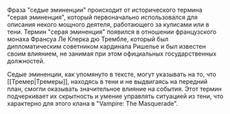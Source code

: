 Фраза "седые эминенции" происходит от исторического термина "серая эминенция", который первоначально использовался для описания некого мощного деятеля, работающего за кулисами или в тени. Термин "серая эминенция" появился в отношении французского монаха Франсуа Ле Клерка дю Трембле, который был дипломатическим советником кардинала Ришелье и был известен своим влиянием, не занимая при этом официальных государственных должностей.

Седые эминенции, как упомянуто в тексте, могут указывать на то, что [[Тремер|Тремеры]], находясь в тени и не выдвигаясь на передний план, смогли оказывать значительное влияние на события. Этот термин подчеркивает их скрытность и умение управлять ситуацией из тени, что характерно для этого клана в "Vampire: The Masquerade".